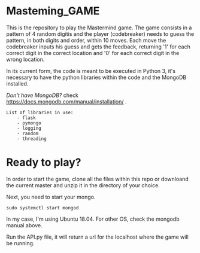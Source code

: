 # Masteming_GAME

This is the repository to play the Mastermind game. The game consists in a pattern of 4 random digitis and the player (codebreaker) needs to guess the pattern, in both digits and order, within 10 moves. Each move the codebreaker inputs his guess and gets the feedback, returning '1' for each correct digit in the correct location and '0' for each correct digit in the wrong location.

In its current form, the code is meant to be executed in Python 3, it's necessary to have the python libraries within the code and the MongoDB installed. 

*Don't have MongoDB?* check https://docs.mongodb.com/manual/installation/ .

	List of libraries in use:
		- flask
		- pymongo
		- logging
		- random
		- threading

# Ready to play?

In order to start the game, clone all the files within this repo or downloand the current master and unzip it in the directory of your choice.

Next, you need to start your mongo.

	sudo systemctl start mongod

In my case, I'm using Ubuntu 18.04. For other OS, check the mongodb manual above.

Run the API.py file, it will return a url for the localhost where the game will be running.
